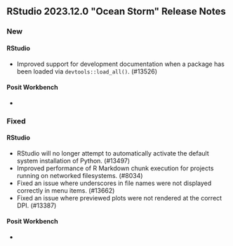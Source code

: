 ## RStudio 2023.12.0 "Ocean Storm" Release Notes

### New
#### RStudio
- Improved support for development documentation when a package has been loaded via `devtools::load_all()`. (#13526)

#### Posit Workbench
-

### Fixed
#### RStudio
- RStudio will no longer attempt to automatically activate the default system installation of Python. (#13497)
- Improved performance of R Markdown chunk execution for projects running on networked filesystems. (#8034)
- Fixed an issue where underscores in file names were not displayed correctly in menu items. (#13662)
- Fixed an issue where previewed plots were not rendered at the correct DPI. (#13387)

#### Posit Workbench
-

